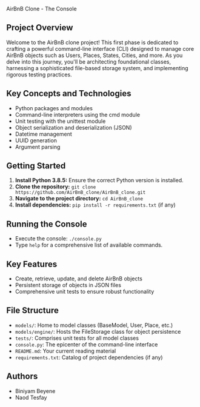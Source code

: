 AirBnB Clone - The Console

## Project Overview

Welcome to the AirBnB clone project! This first phase is dedicated to crafting a powerful command-line interface (CLI) designed to manage core AirBnB objects such as Users, Places, States, Cities, and more. As you delve into this journey, you'll be architecting foundational classes, harnessing a sophisticated file-based storage system, and implementing rigorous testing practices.

## Key Concepts and Technologies

- Python packages and modules
- Command-line interpreters using the cmd module
- Unit testing with the unittest module
- Object serialization and deserialization (JSON)
- Datetime management
- UUID generation
- Argument parsing

## Getting Started

1. **Install Python 3.8.5:** Ensure the correct Python version is installed.
2. **Clone the repository:** `git clone https://github.com/AirBnB_clone/AirBnB_clone.git`
3. **Navigate to the project directory:** `cd AirBnB_clone`
4. **Install dependencies:** `pip install -r requirements.txt` (if any)

## Running the Console

- Execute the console: `./console.py`
- Type `help` for a comprehensive list of available commands.

## Key Features

- Create, retrieve, update, and delete AirBnB objects
- Persistent storage of objects in JSON files
- Comprehensive unit tests to ensure robust functionality

## File Structure

- `models/`: Home to model classes (BaseModel, User, Place, etc.)
- `models/engine/`: Hosts the FileStorage class for object persistence
- `tests/`: Comprises unit tests for all model classes
- `console.py`: The epicenter of the command-line interface
- `README.md`: Your current reading material
- `requirements.txt`: Catalog of project dependencies (if any)

## Authors

- Biniyam Beyene
- Naod Tesfay

